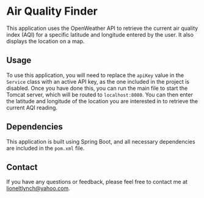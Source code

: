 # Air Quality Finder

This application uses the OpenWeather API to retrieve the current air quality index (AQI) for a specific latitude and longitude entered by the user. It also displays the location on a map.

## Usage

To use this application, you will need to replace the `apiKey` value in the `Service` class with an active API key, as the one included in the project is disabled. Once you have done this, you can run the main file to start the Tomcat server, which will be routed to `localhost:8080`. You can then enter the latitude and longitude of the location you are interested in to retrieve the current AQI reading.

## Dependencies

This application is built using Spring Boot, and all necessary dependencies are included in the `pom.xml` file.

## Contact

If you have any questions or feedback, please feel free to contact me at lioneltlynch@yahoo.com.
